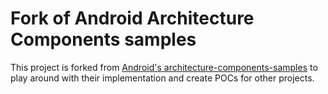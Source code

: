 Fork of Android Architecture Components samples
===============================================


This project is forked from [Android's architecture-components-samples](https://github.com/android/architecture-components-samples) to play around with their implementation and create POCs for other projects.
